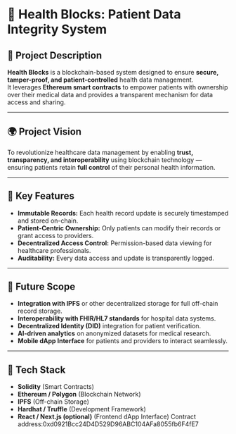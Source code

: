 # 🏥 Health Blocks: Patient Data Integrity System

## 📘 Project Description
**Health Blocks** is a blockchain-based system designed to ensure **secure, tamper-proof, and patient-controlled** health data management.  
It leverages **Ethereum smart contracts** to empower patients with ownership over their medical data and provides a transparent mechanism for data access and sharing.

---

## 🌍 Project Vision
To revolutionize healthcare data management by enabling **trust, transparency, and interoperability** using blockchain technology — ensuring patients retain **full control** of their personal health information.

---

## 🔑 Key Features
- **Immutable Records:** Each health record update is securely timestamped and stored on-chain.
- **Patient-Centric Ownership:** Only patients can modify their records or grant access to providers.
- **Decentralized Access Control:** Permission-based data viewing for healthcare professionals.
- **Auditability:** Every data access and update is transparently logged.

---

## 🔮 Future Scope
- **Integration with IPFS** or other decentralized storage for full off-chain record storage.
- **Interoperability with FHIR/HL7 standards** for hospital data systems.
- **Decentralized Identity (DID)** integration for patient verification.
- **AI-driven analytics** on anonymized datasets for medical research.
- **Mobile dApp Interface** for patients and providers to interact seamlessly.

---

## 🧩 Tech Stack
- **Solidity** (Smart Contracts)
- **Ethereum / Polygon** (Blockchain Network)
- **IPFS** (Off-chain Storage)
- **Hardhat / Truffle** (Development Framework)
- **React / Next.js (optional)** (Frontend dApp Interface)
Contract address:0xd0921Bcc24D4D529D96ABC104AFa8055fb6F4fE7
